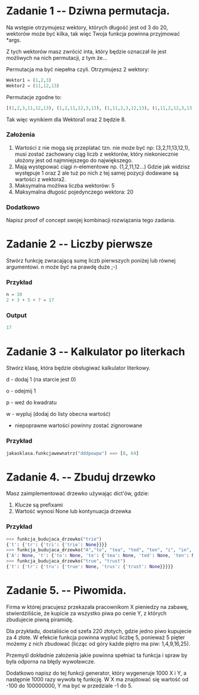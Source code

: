 # Zadanie 1 -- Dziwna permutacja.
Na wstępie otrzymujesz wektory, których długość jest od 3 do 20, wektorów może być kilka, tak więc Twoja funkcja powinna przyjmować *args.

Z tych wektorów masz zwrócić inta, który będzie oznaczał ile jest możliwych na nich permutacji, z tym że...

Permutacja ma być niepełna czyli. Otrzymujesz 2 wektory:
```python
Wektor1 = (1,2,3)
Wektor2 = (11,12,13)
```
Permutacje zgodne to:
```python
[(1,2,3,11,12,13), (1,2,11,12,3,13), (1,11,2,3,12,13), (1,11,2,12,3,13), (11,12,13,1,2,3), (11,12,1,2,13,3), (11,1,12,13,2,3), (11,1,12,2,13,3)]
```
Tak więc wynikiem dla Wektora1 oraz 2 będzie 8.

### Założenia
1. Wartości z nie mogą się przeplatać tzn. nie może być np: (3,2,11,13,12,1), musi zostać zachowany ciąg liczb z wektorów, który niekoniecznie ułożony jest od najmniejszego do największego.
2. Mają występować ciągi n-elementowe np. (1,2,11,12...) Gdzie jak widzisz występuje 1 oraz 2 ale tuż po nich z tej samej pozycji dodawane są wartości z wektora2.
3. Maksymalna możliwa liczba wektorów: 5
4. Maksymalna długość pojedynczego wektora: 20

### Dodatkowo
Napisz proof of concept swojej kombinacji rozwiązania tego zadania.

# Zadanie 2 -- Liczby pierwsze
Stwórz funkcję zwracającą sumę liczb pierwszych poniżej lub równej argumentowi. n może być na prawdę duże ;-)

### Przykład
```python
n = 10
2 + 3 + 5 + 7 = 17
```
### Output
```python
17
```
# Zadanie 3 -- Kalkulator po literkach
Stwórz klasę, która będzie obsługiwać kalkulator literkowy.

d - dodaj 1 (na starcie jest 0)

o - odejmij 1

p - weź do kwadratu

w - wypluj (dodaj do listy obecna wartość)

* niepoprawne wartości powinny zostać zignorowane

### Przykład
```python
jakasklasa.funkcjawewnatrz("dddpowpw") ==> [8, 64]
```
# Zadanie 4. -- Zbuduj drzewko
Masz zaimplementować drzewko używając dict'ów, gdzie:
1. Klucze są prefixami
2. Wartość wynosi None lub kontynuacja drzewka

### Przykład
```python
>>> funkcja_budujaca_drzewko("trie")
{'t': {'tr': {'tri': {'trie': None}}}}
>>> funkcja_budujaca_drzewko("A","to", "tea", "ted", "ten", "i", "in", "inn")
{'A': None, 't': {'to': None, 'te': {'tea': None, 'ted': None, 'ten': None}}, 'i': {'in': {'inn': None}}}
>>> funkcja_budujaca_drzewko("true", "trust")
{'t': {'tr': {'tru': {'true': None, 'trus': {'trust': None}}}}}
```
# Zadanie 5. -- Piwomida.
Firma w której pracujesz przekazała pracownikom X pieniedzy na zabawę, stwierdziliście, że kupicie za wszystko piwa po cenie Y, z których zbudujecie piwną piramidę.

Dla przykładu, dostaliście od szefa 220 złotych, gdzie jedno piwo kupujecie za 4 złote. W efekcie funkcja powinna wypluć liczbę 5, ponieważ 5 pięter możemy z nich zbudować (licząc od góry każde piętro ma piw: 1,4,9,16,25).

Przemyśl dokładnie założenia jakie powinna spełniać ta funkcja i spraw by była odporna na błędy wywoławcze.

Dodatkowo napisz do tej funkcji generator, który wygeneruje 1000 X i Y, a następnie 1000 razy wywoła tę funkcję. W X ma znajdować się wartość od -100 do 100000000, Y ma być w przedziale -1 do 5.
